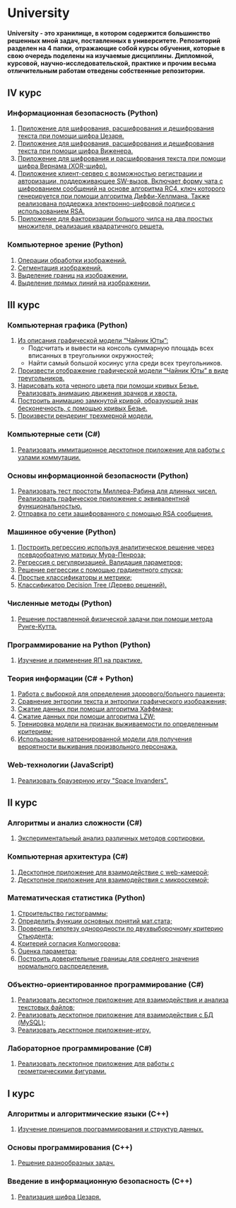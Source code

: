 # University

#### University - это хранилище, в котором содержится большинство решенных мной задач, поставленных в университете. Репозиторий разделен на 4 папки, отражающие собой курсы обучения, которые в свою очередь поделены на изучаемые дисциплины. Дипломной, курсовой, научно-исследовательской, практике и прочим весьма отличительным работам отведены собственныe репозитории.  

## IV курс
### Информационная безопасность (Python)
  1) [Приложение для шифрования, расшифрования и дешифрования текста при помощи шифра Цезаря.](https://github.com/iseq1/University/tree/main/IV%20course/Information%20Security/I%20labwork)
  2) [Приложение для шифрования, расшифрования и дешифрования текста при помощи шифра Виженера.](https://github.com/iseq1/University/tree/main/IV%20course/Information%20Security/II%20labwork)
  3) [Приложение для шифрования и расшифрования текста при помощи шифра Вернама (XOR-шифр).](https://github.com/iseq1/University/tree/main/IV%20course/Information%20Security/III%20labwork)
  4) [Приложение клиент-сервер с возможностью регистрации и авторизации, поддерживающее SW-вызов. Включает форму чата с шифрованием сообщений на основе алгоритма RC4, ключ которого генерируется при помощи алгоритма Диффи-Хеллмана. Также реализована поддержка электронно-цифровой подписи с использованием RSA.](https://github.com/iseq1/University/tree/main/IV%20course/Information%20Security/IV%20labwork)
  5) [Приложение для факторизации большого чилса на два простых множителя, реализация квадратичного решета.](https://github.com/iseq1/University/tree/main/IV%20course/Information%20Security/V%20labwork)
### Компьютерное зрение (Python)
  1) [Операции обработки изображений.](https://github.com/iseq1/University/tree/main/IV%20course/Computer%20Vision/I%20labwork)
  2) [Сегментация изображений.](https://github.com/iseq1/University/tree/main/IV%20course/Computer%20Vision/II%20labwork)
  3) [Выделение границ на изображении.](https://github.com/iseq1/University/tree/main/IV%20course/Computer%20Vision/III%20labwork)
  4) [Выделение прямых линий на изображении.](https://github.com/iseq1/University/tree/main/IV%20course/Computer%20Vision/IV%20labwork)


## III курс
### Компьютерная графика (Python)
  1) [Из описания графической модели “Чайник Юты”:](https://github.com/iseq1/University/tree/main/III%20course/Computer%20Graphics/Laboratory%20works/I%20work)
     -  Подсчитать и вывести на консоль суммарную площадь всех вписанных в треугольники окружностей;
     -  Найти самый большой косинус угла среди всех треугольников.
  2) [Произвести отображение графической модели “Чайник Юты” в виде треугольников.](https://github.com/iseq1/University/tree/main/III%20course/Computer%20Graphics/Laboratory%20works/II%20work)
  3) [Нарисовать кота черного цвета при помощи кривых Безье. Реализовать анимацию движения зрачков и хвоста.](https://github.com/iseq1/University/tree/main/III%20course/Computer%20Graphics/Laboratory%20works/III%20work)
  4) [Построить анимацию замкнутой кривой, образующей знак бесконечность, с помощью кривых Безье.](https://github.com/iseq1/University/tree/main/III%20course/Computer%20Graphics/Laboratory%20works/IV%20work)
  5) [Произвести рендеринг трехмерной модели.](https://github.com/iseq1/University/tree/main/III%20course/Computer%20Graphics/Laboratory%20works/V%20work)
### Компьютерные сети (C#)
  1) [Реализовать иммитационное десктопное приложение для работы с узлами коммутации.](https://github.com/iseq1/University/tree/main/III%20course/Computer%20networks/App%20for%20computer%20network%20connections/AppCNC)
### Основы информационной безопасности (Python)
  1) [Реализовать тест простоты Миллера-Рабина для длинных чисел. Реализовать графическое приложение с эквивалентной
функциональностью.](https://github.com/iseq1/University/tree/main/III%20course/Information%20Security%20Basics/Laboratory%20Works/I%20work)
  2) [Отправка по сети зашифрованного с помощью RSA сообщения.](https://github.com/iseq1/University/tree/main/III%20course/Information%20Security%20Basics/Laboratory%20Works/II%20work)
### Машинное обучение (Python)
  1) [Построить регрессию используя аналитическое решение через псевдообратную матрицу Мура-Пенроза;](https://github.com/iseq1/University/blob/main/III%20course/Machine%20learning/Laboratory%20works/HW1.py)
  2) [Регрессия с регуляризацией. Валидация параметров;](https://github.com/iseq1/University/blob/main/III%20course/Machine%20learning/Laboratory%20works/HW2.py)
  3) [Решение регрессии с помощью градиентного спуска;](https://github.com/iseq1/University/blob/main/III%20course/Machine%20learning/Laboratory%20works/HW3.py)
  4) [Простые классификаторы и метрики;](https://github.com/iseq1/University/blob/main/III%20course/Machine%20learning/Laboratory%20works/HW4.py)
  5) [Классификатор Deсision Tree (Дерево решений).](https://github.com/iseq1/University/blob/main/III%20course/Machine%20learning/Laboratory%20works/HW6.py)
### Численные методы (Python)
  1) [Решение поставленной физической задачи при помощи метода Рунге-Кутта.](https://github.com/iseq1/University/tree/main/III%20course/Numerical%20methods)
### Программирование на Python (Python)
  1) [Изучение и применение ЯП на практике.](https://github.com/iseq1/University/tree/main/III%20course/Programming%20on%20python)
### Теория информации (C# + Python)
  1) [Работа с выборкой для определения здорового/больного пациента;](https://github.com/iseq1/University/tree/main/III%20course/Theory%20of%20information/minipr1) 
  2) [Сравнение энтропии текста и энтропии графического изображения;](https://github.com/iseq1/University/tree/main/III%20course/Theory%20of%20information/minipr2)
  3) [Сжатие данных при помощи алгоритма Хаффмана;](https://github.com/iseq1/University/tree/main/III%20course/Theory%20of%20information/minipr3)
  4) [Сжатие данных при помощи алгоритма LZW;](https://github.com/iseq1/University/tree/main/III%20course/Theory%20of%20information/minipr4)
  5) [Тренировка модели на признак выживаемости по определенным критериям;](https://github.com/iseq1/University/tree/main/III%20course/Theory%20of%20information/minipr5)
  6) [Использование натренированной модели для получения вероятности выживания произвольного персонажа.](https://github.com/iseq1/University/tree/main/III%20course/Theory%20of%20information/minipr6)
### Web-технологии (JavaScript)
  1) [Реализовать браузерную игру "Space Invanders".](https://github.com/iseq1/University/tree/main/III%20course/Web-technologies/Semestre%20work)

## II курс
### Алгоритмы и анализ сложности (С#)
  1) [Экспериментальный анализ различных методов сортировки.](https://github.com/iseq1/University/tree/main/II%20course/Algorithms%20and%20complexity%20analysis/Experimental%20analysis%20of%20various%20sorting%20methods)
### Компьютерная архитектура (C#)
  1) [Десктопное приложение для взаимодействие с web-камерой;](https://github.com/iseq1/University/tree/main/II%20course/Computing%20architecture/WebCamera/WebCamera)
  2) [Десктопное приложение для взаимодействия с микросхемой;](https://github.com/iseq1/University/tree/main/II%20course/Computing%20architecture/MicroControler/MicroControler/MicroControler)
### Математическая статистика (Python)
  1) [Строительство гистограммы;](https://github.com/iseq1/University/blob/main/II%20course/Mathematical%20statictics/lab1/main.py)
  2) [Определить функции основных понятий мат.стата;](https://github.com/iseq1/University/blob/main/II%20course/Mathematical%20statictics/lab2/main.py)
  3) [Проверить гипотезу однородности по двухвыборочному критерию Стьюдента;](https://github.com/iseq1/University/blob/main/II%20course/Mathematical%20statictics/lab3/main.py)
  4) [Критерий согласия Колмогорова;](https://github.com/iseq1/University/blob/main/II%20course/Mathematical%20statictics/lab4/main.py)
  5) [Оценка параметра;](https://github.com/iseq1/University/blob/main/II%20course/Mathematical%20statictics/lab5/main.py)
  6) [Построить доверительные границы для среднего значения нормального распределения.](https://github.com/iseq1/University/blob/main/II%20course/Mathematical%20statictics/lab6/main.py)
### Объектно-ориентированное программирование (C#)
  1) [Реализовать десктопное приложение для взаимодействия и анализа текстовых файлов;](https://github.com/iseq1/University/tree/main/II%20course/Object-oriented%20programming/I%20work/first%20SW)
  2) [Реализовать десктопное приложение для взаимодействия с БД (MySQL);](https://github.com/iseq1/University/tree/main/II%20course/Object-oriented%20programming/II%20work/second%20SW)
  3) [Реализовать десктпоное приложение-игру.](https://github.com/iseq1/University/tree/main/II%20course/Object-oriented%20programming/III%20work/third%20SW%20vol%202.0)
### Лабораторное программирование (C#)
  1) [Реализовать лесктопное приложение для работы с геометрическими фигурами.](https://github.com/iseq1/University/tree/main/II%20course/Programming%20Lab/Semestre%20work%20p.2/SWpart2/SWpart2)

## I курс
### Алгоритмы и алгоритмические языки (C++)
  1) [Изучение принципов программирования и структур данных.](https://github.com/iseq1/University/tree/main/I%20course/Algorithms%20and%20algorithmic%20languages)
### Основы программирования (C++)
  1) [Решение разнообразных задач.](https://github.com/iseq1/University/tree/main/I%20course/Basic%20of%20programming)
### Введение в информационную безопасность (C++)
  1) [Реализация шифра Цезаря.](https://github.com/iseq1/University/blob/main/I%20course/Introduction%20to%20Information%20Security/Caesar's%20cipher/main.cpp)

